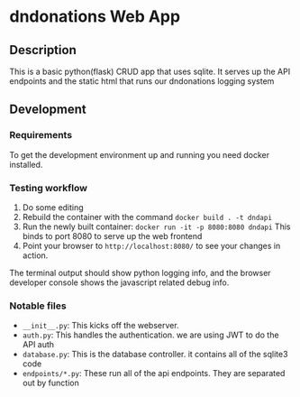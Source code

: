 # dndonations Web App

## Description
This is a basic python(flask) CRUD app that uses sqlite. It serves up the API endpoints
and the static html that runs our dndonations logging system

## Development
### Requirements
To get the development environment up and running you need docker installed.

### Testing workflow
1. Do some editing
2. Rebuild the container with the command `docker build . -t dndapi` 
3. Run the newly built container: `docker run -it -p 8080:8080 dndapi` This binds to port 8080 to serve up the web frontend
4. Point your browser to `http://localhost:8080/` to see your changes in action.

The terminal output should show python logging info, and the browser developer console shows the javascript related debug info.

### Notable files
* `__init__.py`: This kicks off the webserver.
* `auth.py`: This handles the authentication. we are using JWT to do the API auth
* `database.py`: This is the database controller. it contains all of the sqlite3 code
* `endpoints/*.py`: These run all of the api endpoints. They are separated out by function
